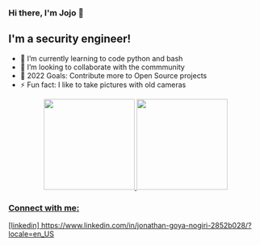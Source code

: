 ### Hi there, I'm Jojo 👋 

## I'm a security engineer!

- 🌱 I’m currently learning to code python and bash
- 👯 I’m looking to collaborate with the commmunity
- 🥅 2022 Goals: Contribute more to Open Source projects
- ⚡ Fun fact: I like to take pictures with old cameras

<div align="center">
  <a href="https://github.com/y0k41sec">
  <img height="180em" src="https://github-readme-stats.vercel.app/api?username=y0k41sec&show_icons=true&theme=dracula&include_all_commits=true&count_private=true"/>
  <img height="180em" src="https://github-readme-stats.vercel.app/api/top-langs/?username=y0k41sec&layout=compact&langs_count=7&theme=dracula"/>
</div>

### Connect with me:

[linkedin] https://www.linkedin.com/in/jonathan-goya-nogiri-2852b028/?locale=en_US
